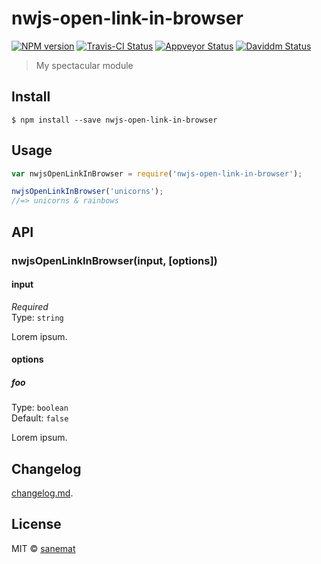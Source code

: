 # nwjs-open-link-in-browser

[![NPM version][npm-image]][npm-url] [![Travis-CI Status][travis-image]][travis-url] [![Appveyor Status][appveyor-image]][appveyor-url] [![Daviddm Status][daviddm-image]][daviddm-url]

> My spectacular module


## Install

```
$ npm install --save nwjs-open-link-in-browser
```


## Usage

```js
var nwjsOpenLinkInBrowser = require('nwjs-open-link-in-browser');

nwjsOpenLinkInBrowser('unicorns');
//=> unicorns & rainbows
```



## API

### nwjsOpenLinkInBrowser(input, [options])

#### input

*Required*  
Type: `string`

Lorem ipsum.

#### options

##### foo

Type: `boolean`  
Default: `false`

Lorem ipsum.


## Changelog

[changelog.md](./changelog.md).


## License

MIT © [sanemat](http://sane.jp)


[travis-url]: https://travis-ci.org/lyrictenor/nwjs-open-link-in-browser
[travis-image]: https://img.shields.io/travis/lyrictenor/nwjs-open-link-in-browser/master.svg?style=flat-square&label=travis
[appveyor-url]: https://ci.appveyor.com/project/sanemat/nwjs-open-link-in-browser/branch/master
[appveyor-image]: https://img.shields.io/appveyor/ci/sanemat/nwjs-open-link-in-browser/master.svg?style=flat-square&label=appveyor
[npm-url]: https://npmjs.org/package/nwjs-open-link-in-browser
[npm-image]: https://img.shields.io/npm/v/nwjs-open-link-in-browser.svg?style=flat-square
[daviddm-url]: https://david-dm.org/lyrictenor/nwjs-open-link-in-browser
[daviddm-image]: https://img.shields.io/david/lyrictenor/nwjs-open-link-in-browser.svg?style=flat-square
